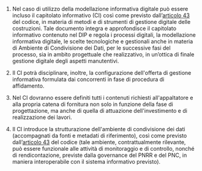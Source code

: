 1. Nel caso di utilizzo della modellazione informativa digitale può essere incluso il capitolato informativo (CI) così come previsto dall’[articolo 43](/articolo-43/1) del codice, in materia di metodi e di strumenti di gestione digitale delle costruzioni. Tale documento integra e approfondisce il capitolato informativo contenuto nel DIP e regola i processi digitali, la modellazione informativa digitale, le scelte tecnologiche e gestionali anche in materia di Ambiente di Condivisione dei Dati, per le successive fasi del processo, sia in ambito progettuale che realizzativo, in un’ottica di finale gestione digitale degli aspetti manutentivi.

2. Il CI potrà disciplinare, inoltre, la configurazione dell'offerta di gestione informativa formulata dai concorrenti in fase di procedura di affidamento.

3. Nel CI dovranno essere definiti tutti i contenuti richiesti all'appaltatore e alla propria catena di fornitura non solo in funzione della fase di progettazione, ma anche di quella di attuazione dell'investimento e di realizzazione dei lavori.

4. Il CI introduce la strutturazione dell'ambiente di condivisione dei dati (accompagnati da fonti e metadati di riferimento), così come previsto dall’[articolo 43](/articolo-43/1) del codice (tale ambiente, contrattualmente rilevante, può essere funzionale alle attività di monitoraggio e di controllo, nonché di rendicontazione, previste dalla governance del PNRR e del PNC, in maniera interoperabile con il sistema informativo previsto).